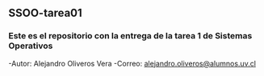 ## SSOO-tarea01
### Este es el repositorio con la entrega de la tarea 1 de Sistemas Operativos

-Autor: Alejandro Oliveros Vera
-Correo: alejandro.oliveros@alumnos.uv.cl
